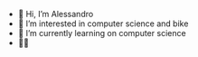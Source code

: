 - 👋 Hi, I’m Alessandro
- 👀 I’m interested in computer science and bike
- 🌱 I’m currently learning on computer science
- 🚵‍💻


<!---
AlessandroS94/AlessandroS94 is a ✨ special ✨ repository because its `README.md` (this file) appears on your GitHub profile.
You can click the Preview link to take a look at your 


<details>
  <summary>Github Stats ⚡</summary>
  
  <a href="#">![Github stats](https://github-readme-stats.vercel.app/api?username=AlessandroS94&theme=blueberry&count_private=true&hide_border=true&line_height=20)</a>
  <a href="#">![Top Langs](https://github-readme-stats.vercel.app/api/top-langs/?username=AlessandroS94&layout=compact&theme=blueberry&count_private=true&hide_border=true)</a>
</details>